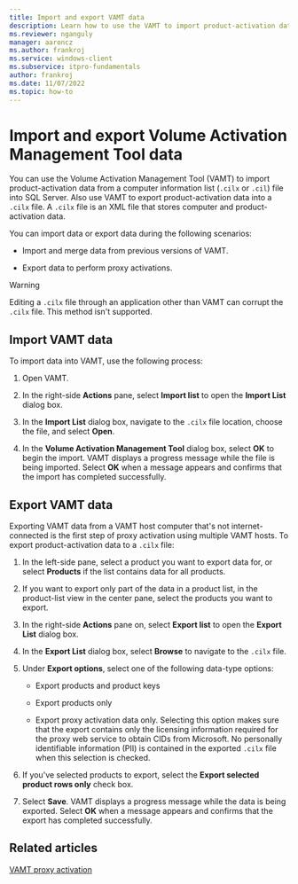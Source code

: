 ```yaml
---
title: Import and export VAMT data
description: Learn how to use the VAMT to import product-activation data from a file into SQL Server.
ms.reviewer: nganguly
manager: aaroncz
ms.author: frankroj
ms.service: windows-client
ms.subservice: itpro-fundamentals
author: frankroj
ms.date: 11/07/2022
ms.topic: how-to
---
```


# Import and export Volume Activation Management Tool data

You can use the Volume Activation Management Tool (VAMT) to import product-activation data from a computer information list (`.cilx` or `.cil`) file into SQL Server. Also use VAMT to export product-activation data into a `.cilx` file. A `.cilx` file is an XML file that stores computer and product-activation data.

You can import data or export data during the following scenarios:

- Import and merge data from previous versions of VAMT.

- Export data to perform proxy activations.

> [!WARNING]
> Editing a `.cilx` file through an application other than VAMT can corrupt the `.cilx` file. This method isn't supported.

## Import VAMT data

To import data into VAMT, use the following process:

1. Open VAMT.

2. In the right-side **Actions** pane, select **Import list** to open the **Import List** dialog box.

3. In the **Import List** dialog box, navigate to the `.cilx` file location, choose the file, and select **Open**.

4. In the **Volume Activation Management Tool** dialog box, select **OK** to begin the import. VAMT displays a progress message while the file is being imported. Select **OK** when a message appears and confirms that the import has completed successfully.

## Export VAMT data

Exporting VAMT data from a VAMT host computer that's not internet-connected is the first step of proxy activation using multiple VAMT hosts. To export product-activation data to a `.cilx` file:

1. In the left-side pane, select a product you want to export data for, or select **Products** if the list contains data for all products.

2. If you want to export only part of the data in a product list, in the product-list view in the center pane, select the products you want to export.

3. In the right-side **Actions** pane on, select **Export list** to open the **Export List** dialog box.

4. In the **Export List** dialog box, select **Browse** to navigate to the `.cilx` file.

5. Under **Export options**, select one of the following data-type options:

    - Export products and product keys

    - Export products only

    - Export proxy activation data only. Selecting this option makes sure that the export contains only the licensing information required for the proxy web service to obtain CIDs from Microsoft. No personally identifiable information (PII) is contained in the exported `.cilx` file when this selection is checked.

6. If you've selected products to export, select the **Export selected product rows only** check box.

7. Select **Save**. VAMT displays a progress message while the data is being exported. Select **OK** when a message appears and confirms that the export has completed successfully.

## Related articles

[VAMT proxy activation](proxy-activation-vamt.md)
